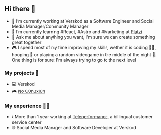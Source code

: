 ## Hi there 👋

- 🔭 I’m currently working at Verskod as a Software Engineer and Social Media Manager/Community Manager
- 🌱 I’m currently learning #React, #Astro and #Marketing at [Platzi](https://platzi.com/) 
- 💬 Ask me about anything you want, I'm sure we can create something great together
- 🎮 I spend most of my time improving my skills, wether it is coding 🧑‍💻, hooping 🏀 or playing a random videogame in the middle of the night 🌃. One thing is for sure: I'm always trying to go to the next level


### My projects 🚀

- 💻 Verskod 
- 🎮 [No C0n3xi0n](https://x.com/NoC0n3xi0n_CR) 


### My experience 👨‍💻

- 📞 More than 1 year working at [Teleperformance](https://www.teleperformance.com/en-us/locations/mexico-site/mexico/), a billingual customer service center
- 🌐 Social Media Manager and Software Developer at Verskod
